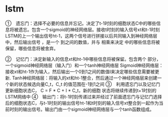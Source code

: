 # lstm
①　遗忘门：选择不必要的信息并忘记。决定了t-1时刻的细胞状态C中的哪些信息将被遗忘。包含一个sigmoid的神经网络层。接收t时刻的输入信号xt和t-1时刻LSTM的上一个输出信号ht-1，这两个信号进行拼接以后共同输入到神经网络层中，然后输出信号 ，是一个  到之间的数值，并与  相乘来决定 中的哪些信息将被保留，哪些信息将被舍弃。

②　记忆门：决定新输入的信息xt和ht-1中哪些信息将被保留。包含两个       部分，一个sigmoid神经网络层（输入门）和一个tanh神经网络层
Sigmoid神经网络层：接收xt和ht-1作为输入，然后输出一个0到1之间的数值I来决定哪些信息需要被更新.
Tanh神经网络层：将输入的xt和ht-1整合，然后通过一个神经网络层来创建一个新的状态候选向量C_t，C_t 的值范围在-1到1之间
③　利用遗忘门以及记忆门更新细胞状态C， C = F * C + I * C_t，新的细胞  状态将继续传递到t+1时刻的LSTM网络中
④　输出门：将t-1时刻传递过来并经过了前面遗忘门与记忆门选择后的细胞状态C，与t-1时刻的输出信号ht-1和t时刻的输入信号xt整合到一起作为当前时刻的输出信号。输出门由一个sigmoid神经网络层与一个tanh函数组成。
